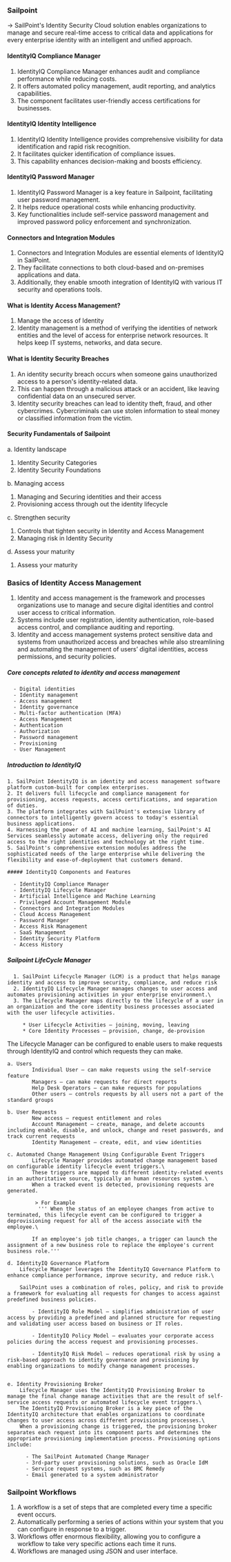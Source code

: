 ### Sailpoint
  -> SailPoint's Identity Security Cloud solution enables organizations to manage and secure real-time access to critical data and applications for every enterprise identity with an intelligent and unified approach.

#### IdentityIQ Compliance Manager

   1. IdentityIQ Compliance Manager enhances audit and compliance performance while reducing costs.
   2. It offers automated policy management, audit reporting, and analytics capabilities.
   3. The component facilitates user-friendly access certifications for businesses.

#### IdentityIQ Identity Intelligence

  1. IdentityIQ Identity Intelligence provides comprehensive visibility for data identification and rapid risk recognition.
  2. It facilitates quicker identification of compliance issues.
  3. This capability enhances decision-making and boosts efficiency. 

#### IdentityIQ Password Manager

  1. IdentityIQ Password Manager is a key feature in Sailpoint, facilitating user password management.
  2. It helps reduce operational costs while enhancing productivity.
  3. Key functionalities include self-service password management and improved password policy enforcement and synchronization.

#### Connectors and Integration Modules

  1. Connectors and Integration Modules are essential elements of IdentityIQ in SailPoint.
  2. They facilitate connections to both cloud-based and on-premises applications and data.
  3. Additionally, they enable smooth integration of IdentityIQ with various IT security and operations tools.  

#### What is Identity Access Management?
  1. Manage the access of Identity 
  2. Identity management is a method of verifying the identities of network entities and the level of access for enterprise network resources. It helps keep IT systems, networks, and data secure.

#### What is Identity Security Breaches
   
   1. An identity security breach occurs when someone gains unauthorized access to a person's identity-related data.
   2. This can happen through a malicious attack or an accident, like leaving confidential data on an unsecured server.
   3. Identity security breaches can lead to identity theft, fraud, and other cybercrimes. Cybercriminals can use stolen information to steal money or classified information from the victim.   

#### Security Fundamentals of Sailpoint

  a. Identity landscape 

   1. Identity Security Categories 
   2. Identity Security Foundations 

  b. Managing access 
    
   1. Managing and Securing identities and their access 
   2. Provisioning access through out the identity lifecycle 

  c. Strengthen security
   1. Controls that tighten security in Identity and Access Management
   2. Managing risk in Identity Security

  d. Assess your maturity
   1. Assess your maturity

### Basics of Identity Access Management

  1. Identity and access management is the framework and processes organizations use to manage and secure digital identities and control user access to critical information.
  2. Systems include user registration, identity authentication, role-based access control, and compliance auditing and reporting.
  3. Identity and access management systems protect sensitive data and systems from unauthorized access and breaches while also streamlining and automating the management of users’ digital identities, access permissions, and security policies.

  ##### Core concepts related to identity and access management

      - Digital identities
      - Identity management
      - Access management
      - Identity governance
      - Multi-factor authentication (MFA)
      - Access Management
      - Authentication
      - Authorization
      - Password management
      - Provisioning
      - User Management

  ##### Introduction to IdentityIQ

    1. SailPoint IdentityIQ is an identity and access management software platform custom-built for complex enterprises.
    2. It delivers full lifecycle and compliance management for provisioning, access requests, access certifications, and separation of duties.
    3. The platform integrates with SailPoint's extensive library of connectors to intelligently govern access to today's essential business applications.
    4. Harnessing the power of AI and machine learning, SailPoint's AI Services seamlessly automate access, delivering only the required access to the right identities and technology at the right time.
    5. SailPoint's comprehensive extension modules address the sophisticated needs of the large enterprise while delivering the flexibility and ease-of-deployment that customers demand.

    ##### IdentityIQ Components and Features

      - IdentityIQ Compliance Manager
      - IdentityIQ Lifecycle Manager
      - Artificial Intelligence and Machine Learning
      - Privileged Account Management Module
      - Connectors and Integration Modules
      - Cloud Access Management
      - Password Manager
      - Access Risk Management
      - SaaS Management
      - Identity Security Platform
      - Access History

  ##### Sailpoint LifeCycle Manager

      1. SailPoint Lifecycle Manager (LCM) is a product that helps manage identity and access to improve security, compliance, and reduce risk
      2. IdentityIQ Lifecycle Manager manages changes to user access and automates provisioning activities in your enterprise environment.\
      3. The Lifecycle Manager maps directly to the lifecycle of a user in an organization and the core identity business processes associated with the user lifecycle activities.
         
         * User Lifecycle Activities – joining, moving, leaving
         * Core Identity Processes – provision, change, de-provision

  The Lifecycle Manager can be configured to enable users to make requests through IdentityIQ and control which requests they can make.

    a. Users
            Individual User – can make requests using the self-service feature
            Managers – can make requests for direct reports
            Help Desk Operators – can make requests for populations
            Other users – controls requests by all users not a part of the standard groups

    b. User Requests 
            New access – request entitlement and roles
            Account Management – create, manage, and delete accounts including enable, disable, and unlock, change and reset passwords, and track current requests
            Identity Management – create, edit, and view identities

    c. Automated Change Management Using Configurable Event Triggers
            Lifecycle Manager provides automated change management based on configurable identity lifecycle event triggers.\
            These triggers are mapped to different identity-related events in an authoritative source, typically an human resources system.\ 
            When a tracked event is detected, provisioning requests are generated.

             > For Example
              ''' When the status of an employee changes from active to terminated, this lifecycle event can be configured to trigger a deprovisioning request for all of the access associate with the employee.\ 

            If an employee's job title changes, a trigger can launch the assignment of a new business role to replace the employee's current business role.'''

    d. IdentityIQ Governance Platform
        Lifecycle Manager leverages the IdentityIQ Governance Platform to enhance compliance performance, improve security, and reduce risk.\

        SailPoint uses a combination of roles, policy, and risk to provide a framework for evaluating all requests for changes to access against predefined business policies.

            - IdentityIQ Role Model – simplifies administration of user access by providing a predefined and planned structure for requesting and validating user access based on business or IT roles.

            - IdentityIQ Policy Model – evaluates your corporate access policies during the access request and provisioning processes.

            - IdentityIQ Risk Model – reduces operational risk by using a risk-based approach to identity governance and provisioning by enabling organizations to modify change management processes.


    e. Identity Provisioning Broker
        Lifecycle Manager uses the IdentityIQ Provisioning Broker to manage the final change manage activities that are the result of self-service access requests or automated lifecycle event triggers.\
        The IdentityIQ Provisioning Broker is a key piece of the IdentityIQ architecture that enables organizations to coordinate changes to user access across different provisioning processes.\
        When a provisioning change is triggered, the provisioning broker separates each request into its component parts and determines the appropriate provisioning implementation process. Provisioning options include:

          - The SailPoint Automated Change Manager
          - 3rd-party user provisioning solutions, such as Oracle IdM
          - Service request systems, such as BMC Remedy
          - Email generated to a system administrator


### Sailpoint Workflows
  1. A workflow is a set of steps that are completed every time a specific event occurs.
  2. Automatically performing a series of actions within your system that you can configure in response to a trigger.
  3. Workflows offer enormous flexibility, allowing you to configure a workflow to take very specific actions each time it runs.
  4. Workflows are managed using JSON and user interface.